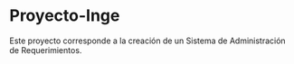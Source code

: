 # Proyecto-Inge

Este proyecto corresponde a la creación de un Sistema de Administración de Requerimientos.
